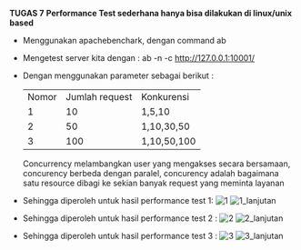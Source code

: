 **TUGAS 7**
**Performance Test sederhana hanya bisa dilakukan di linux/unix based**
- Menggunakan apachebenchark, dengan command ab
- Mengetest server kita dengan : ab -n <jumlahrequest> -c <concurecy> http://127.0.0.1:10001/
- Dengan menggunakan parameter sebagai berikut :
  <table>
 	  <tr>
 		  <td> Nomor </td>
 		  <td> Jumlah request</td>
      <td> Konkurensi</td>
 	  </tr>
 	  <tr>
 		  <td> 1 </td>
 		  <td> 10 </td>
      <td> 1,5,10 </td>
 	  </tr>
    <tr>
      <td> 2 </td>
      <td> 50 </td>
      <td> 1,10,30,50 </td>
    </tr>
     <tr>
      <td> 3 </td>
      <td> 100 </td>
      <td> 1,10,50,100 </td>
    </tr>
   </table>
  Concurrency melambangkan user yang mengakses secara bersamaan, concurency berbeda dengan paralel, concurency adalah bagaimana satu resource dibagi ke sekian banyak request yang meminta layanan

- Sehingga diperoleh untuk hasil performance test 1:
  ![1](https://user-images.githubusercontent.com/36990780/79036263-d8546b00-7bf0-11ea-8c34-6e8d1c325a33.png)
  ![1_lanjutan](https://user-images.githubusercontent.com/36990780/79036268-e1453c80-7bf0-11ea-90b7-0cf43085668b.png)

- Sehingga diperoleh untuk hasil performance test 2 :
  ![2](https://user-images.githubusercontent.com/36990780/79036275-f1f5b280-7bf0-11ea-90ca-780186ebd56b.png)
  ![2_lanjutan](https://user-images.githubusercontent.com/36990780/79036279-f9b55700-7bf0-11ea-8961-dbb575c16dc8.png)
  
- Sehingga diperoleh untuk hasil performance test 3 :
  ![3](https://user-images.githubusercontent.com/36990780/79036285-0afe6380-7bf1-11ea-9dbb-6c60d5e31ea1.png)
  ![3_lanjutan](https://user-images.githubusercontent.com/36990780/79036289-13569e80-7bf1-11ea-9270-8f88f6395a15.png)
